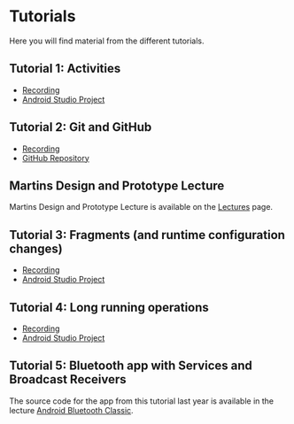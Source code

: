# Tutorials
Here you will find material from the different tutorials.

## Tutorial 1: Activities
* [Recording](https://ju.instructure.com/courses/4825/pages/recordings?module_item_id=166072)
* [Android Studio Project](./files/tutorial-01.zip)

## Tutorial 2: Git and GitHub
* [Recording](https://ju.instructure.com/courses/4825/pages/recordings?module_item_id=166072)
* [GitHub Repository](https://github.com/PeppeL-G/friendos)

## Martins Design and Prototype Lecture
Martins Design and Prototype Lecture is available on the [Lectures](./lectures/) page.

## Tutorial 3: Fragments (and runtime configuration changes)
* [Recording](https://ju.instructure.com/courses/4825/pages/recordings?module_item_id=166072)
* [Android Studio Project](./files/tutorial-03.zip)

## Tutorial 4: Long running operations
* [Recording](https://ju.instructure.com/courses/4825/pages/recordings?module_item_id=166072)
* [Android Studio Project](./files/tutorial-04.zip)

## Tutorial 5: Bluetooth app with Services and Broadcast Receivers
The source code for the app from this tutorial last year is available in the lecture [Android Bluetooth Classic](../../lectures/android-bluetooth-classic/).